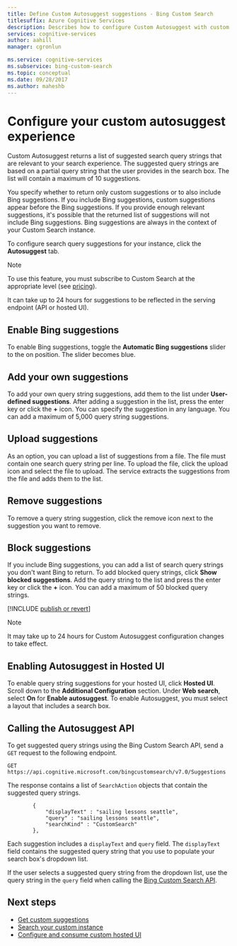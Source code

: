 ```yaml
---
title: Define Custom Autosuggest suggestions - Bing Custom Search
titlesuffix: Azure Cognitive Services
description: Describes how to configure Custom Autosuggest with custom suggestions
services: cognitive-services
author: aahill
manager: cgronlun

ms.service: cognitive-services
ms.subservice: bing-custom-search
ms.topic: conceptual
ms.date: 09/28/2017
ms.author: maheshb
---
```


# Configure your custom autosuggest experience

Custom Autosuggest returns a list of suggested search query strings that are relevant to your search experience. The suggested query strings are based on a partial query string that the user provides in the search box. The list will contain a maximum of 10 suggestions. 

You specify whether to return only custom suggestions or to also include Bing suggestions. If you include Bing suggestions, custom suggestions appear before the Bing suggestions. If you provide enough relevant suggestions, it's possible that the returned list of suggestions will not include Bing suggestions. Bing suggestions are always in the context of your Custom Search instance. 

To configure search query suggestions for your instance, click the **Autosuggest** tab.  

> [!NOTE]
> To use this feature, you must subscribe to Custom Search at the appropriate level (see [pricing](https://azure.microsoft.com/pricing/details/cognitive-services/bing-custom-search/)).

It can take up to 24 hours for suggestions to be reflected in the serving endpoint (API or hosted UI).

## Enable Bing suggestions

To enable Bing suggestions, toggle the **Automatic Bing suggestions** slider to the on position. The slider becomes blue.

## Add your own suggestions

To add your own query string suggestions, add them to the list under **User-defined suggestions**. After adding a suggestion in the list, press the enter key or click the **+** icon. You can specify the suggestion in any language. You can add a maximum of 5,000 query string suggestions.

## Upload suggestions

As an option, you can upload a list of suggestions from a file. The file must contain one search query string per line. To upload the file, click the upload icon and select the file to upload. The service extracts the suggestions from the file and adds them to the list.

## Remove suggestions

To remove a query string suggestion, click the remove icon next to the suggestion you want to remove.

## Block suggestions

If you include Bing suggestions, you can add a list of search query strings you don't want Bing to return. To add blocked query strings, click **Show blocked suggestions**. Add the query string to the list and press the enter key or click the **+** icon. You can add a maximum of 50 blocked query strings.



[!INCLUDE [publish or revert](./includes/publish-revert.md)]

>[!NOTE]  
>It may take up to 24 hours for Custom Autosuggest configuration changes to take effect.


## Enabling Autosuggest in Hosted UI

To enable query string suggestions for your hosted UI, click **Hosted UI**. Scroll down to the **Additional Configuration** section. Under **Web search**, select **On** for **Enable autosuggest**. To enable Autosuggest, you must select a layout that includes a search box.


## Calling the Autosuggest API

To get suggested query strings using the Bing Custom Search API, send a `GET` request to the following endpoint.

```
GET https://api.cognitive.microsoft.com/bingcustomsearch/v7.0/Suggestions 
```

The response contains a list of `SearchAction` objects that contain the suggested query strings.

```
        {  
            "displayText" : "sailing lessons seattle",  
            "query" : "sailing lessons seattle",  
            "searchKind" : "CustomSearch"  
        },  
```

Each suggestion includes a `displayText` and `query` field. The `displayText` field contains the suggested query string that you use to populate your search box's dropdown list.

If the user selects a suggested query string from the dropdown list, use the query string in the `query` field when calling the [Bing Custom Search API](overview.md).


## Next steps

- [Get custom suggestions](./get-custom-suggestions.md)
- [Search your custom instance](./search-your-custom-view.md)
- [Configure and consume custom hosted UI](./hosted-ui.md)
